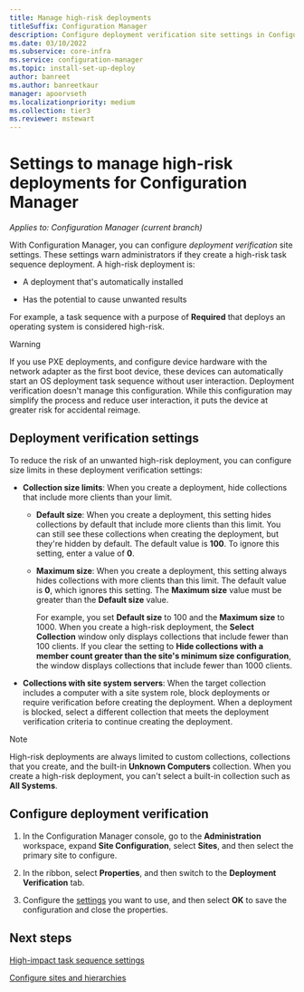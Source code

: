 ```yaml
---
title: Manage high-risk deployments
titleSuffix: Configuration Manager
description: Configure deployment verification site settings in Configuration Manager to warn admins if they create a high-risk deployment.
ms.date: 03/10/2022
ms.subservice: core-infra
ms.service: configuration-manager
ms.topic: install-set-up-deploy
author: banreet
ms.author: banreetkaur
manager: apoorvseth
ms.localizationpriority: medium
ms.collection: tier3
ms.reviewer: mstewart
---
```


# Settings to manage high-risk deployments for Configuration Manager

*Applies to: Configuration Manager (current branch)*

With Configuration Manager, you can configure *deployment verification* site settings. These settings warn administrators if they create a high-risk task sequence deployment. A high-risk deployment is:

- A deployment that's automatically installed

- Has the potential to cause unwanted results

For example, a task sequence with a purpose of **Required** that deploys an operating system is considered high-risk.

> [!WARNING]
> If you use PXE deployments, and configure device hardware with the network adapter as the first boot device, these devices can automatically start an OS deployment task sequence without user interaction. Deployment verification doesn't manage this configuration. While this configuration may simplify the process and reduce user interaction, it puts the device at greater risk for accidental reimage.

## <a name="bkmk_settings"></a> Deployment verification settings

To reduce the risk of an unwanted high-risk deployment, you can configure size limits in these deployment verification settings:

- **Collection size limits**: When you create a deployment, hide collections that include more clients than your limit.

  - **Default size**: When you create a deployment, this setting hides collections by default that include more clients than this limit. You can still see these collections when creating the deployment, but they're hidden by default. The default value is **100**. To ignore this setting, enter a value of **0**.

  - **Maximum size**: When you create a deployment, this setting always hides collections with more clients than this limit. The default value is **0**, which ignores this setting. The **Maximum size** value must be greater than the **Default size** value.

    For example, you set **Default size** to 100 and the **Maximum size** to 1000. When you create a high-risk deployment, the **Select Collection** window only displays collections that include fewer than 100 clients. If you clear the setting to **Hide collections with a member count greater than the site's minimum size configuration**, the window displays collections that include fewer than 1000 clients.

- **Collections with site system servers**: When the target collection includes a computer with a site system role, block deployments or require verification before creating the deployment. When a deployment is blocked, select a different collection that meets the deployment verification criteria to continue creating the deployment.

> [!NOTE]
> High-risk deployments are always limited to custom collections, collections that you create, and the built-in **Unknown Computers** collection. When you create a high-risk deployment, you can't select a built-in collection such as **All Systems**.

## Configure deployment verification

1. In the Configuration Manager console, go to the **Administration** workspace, expand **Site Configuration**, select **Sites**, and then select the primary site to configure.

2. In the ribbon, select **Properties**, and then switch to the **Deployment Verification** tab.

3. Configure the [settings](#bkmk_settings) you want to use, and then select **OK** to save the configuration and close the properties.

## Next steps

[High-impact task sequence settings](../../../osd/deploy-use/high-impact-task-sequence-settings.md)

[Configure sites and hierarchies](../deploy/configure/configure-sites-and-hierarchies.md)
